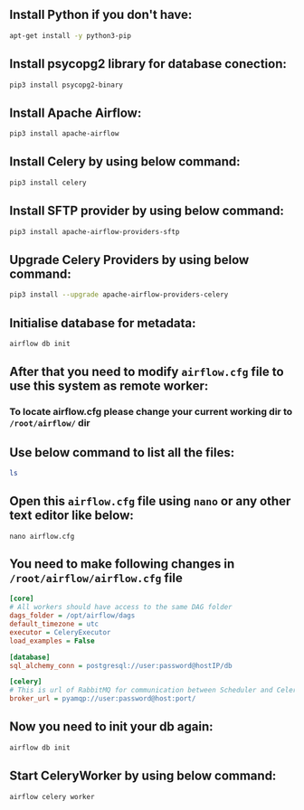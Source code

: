 ## Install Python if you don't have:
```bash
apt-get install -y python3-pip
```
## Install psycopg2 library for database conection:
```bash
pip3 install psycopg2-binary
```
## Install Apache Airflow:
```bash
pip3 install apache-airflow
```
## Install Celery by using below command:
```bash
pip3 install celery
```
## Install SFTP provider by using below command:
```bash
pip3 install apache-airflow-providers-sftp
```
## Upgrade Celery Providers by using below command: 
```bash
pip3 install --upgrade apache-airflow-providers-celery
```

## Initialise database for metadata:
```bash
airflow db init
```
## After that you need to modify `airflow.cfg` file to use this system as remote worker:
### To locate airflow.cfg please change your current working dir to `/root/airflow/` dir
## Use below command to list all the files:
```bash
ls
```
## Open this `airflow.cfg` file using `nano` or any other text editor like below: 
```
nano airflow.cfg
```

## You need to make following changes in `/root/airflow/airflow.cfg` file
```cfg
[core]
# All workers should have access to the same DAG folder
dags_folder = /opt/airflow/dags
default_timezone = utc
executor = CeleryExecutor
load_examples = False

[database]
sql_alchemy_conn = postgresql://user:password@hostIP/db

[celery]
# This is url of RabbitMQ for communication between Scheduler and Celery Worker
broker_url = pyamqp://user:password@host:port/
```
## Now you need to init your db again:
```bash
airflow db init
```
## Start CeleryWorker by using below command:
```bash
airflow celery worker
```
